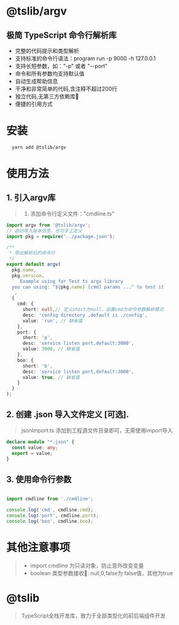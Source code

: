 # @tslib/argv

## 极简 TypeScript 命令行解析库

* 完整的代码提示和类型解析
* 支持标准的命令行语法：program run -p 9000 -h 127.0.0.1
* 支持长短参数，如："-p" 或者 "--port"
* 命令和所有参数均支持默认值
* 自动生成帮助信息
* 干净和非常简单的代码,含注释不超过200行
* 独立代码,无第三方依赖库 
* 便捷的引用方式

# 安装

```bash
  yarn add @tslib/argv
```

# 使用方法
## 1. 引入argv库
> 1. 添加命令行定义文件："cmdline.ts"
```typescript
import argv from '@tslib/argv';
// 自动导入版本信息，也可手工定义
import pkg = require('../package.json');

/**
 * 导出解析后的命令行
 */
export default argv(
  pkg.name,
  pkg.version,
  `  Example using for Test ts argv library
  you can using: "${pkg.name} [cmd] params ..." to test it
  `,
  {
    cmd: {
      short: null,// 定义short为null，设置cmd为命令参数解析模式
      desc: 'config directory ,default is ./config',
      value: 'run', // 缺省值
    },
    port: {
      short: 'p',
      desc: 'service listen port,default:3000',
      value: 3000, // 缺省值
    },
    boo: {
      short: 'b',
      desc: 'service listen port,default:3000',
      value: true, // 缺省值      
    }
  }
);

```

## 2. 创建 .json 导入文件定义 [可选].
> jsonImport.ts 添加到工程源文件目录即可，无需使用import导入
```typescript
declare module "*.json" {
  const value: any;
  export = value;
}

```

## 3. 使用命令行参数
> 
```typescript

import cmdline from './cmdline';

console.log('cmd', cmdline.cmd);
console.log('port', cmdline.port);
console.log('boo', cmdline.boo);

```
# 其他注意事项
> * import cmdline 为只读对象，防止意外改变变量
> * boolean 类型参数接收: null,0,false为 false值，其他为true


# @tslib 
> TypeScript全栈开发库，致力于全部类型化的前后端组件开发